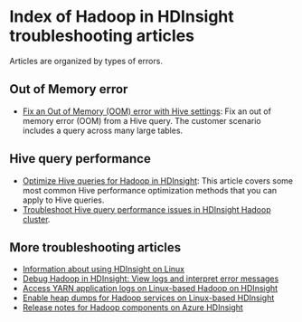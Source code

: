 <properties
    pageTitle="Hadoop stack trace error messages | Microsoft Azure"
    description="Index of Hadoop stack trace error messages in HDInsight. Find the error in the list to see troubleshooting information."
    keywords="stack trace, error messages"
    services="hdinsight"
    documentationCenter="NA"
    authors="mumian"
    manager="jhubbard"
    editor="cgronlun"/>

<tags
    ms.service="hdinsight"
    ms.devlang="NA"
    ms.topic="article"
    ms.tgt_pltfrm="NA"
    ms.workload="big-data"
    ms.date="10/19/2016"
    ms.author="rashimg;jgao"/>

# <a name="index-of-hadoop-in-hdinsight-troubleshooting-articles"></a>Index of Hadoop in HDInsight troubleshooting articles

Articles are organized by types of errors.

## <a name="out-of-memory-error"></a>Out of Memory error

* [Fix an Out of Memory (OOM) error with Hive settings](hdinsight-hadoop-hive-out-of-memory-error-oom.md): Fix an out of memory error (OOM) from a Hive query. The customer scenario includes a query across many large tables.

## <a name="hive-query-performance"></a>Hive query performance

* [Optimize Hive queries for Hadoop in HDInsight](hdinsight-hadoop-optimize-hive-query.md): This article covers some most common Hive performance optimization methods that you can apply to Hive queries.
* [Troubleshoot Hive query performance issues in HDInsight Hadoop cluster](https://blogs.msdn.microsoft.com/bigdatasupport/2015/08/13/troubleshooting-hive-query-performance-in-hdinsight-hadoop-cluster/).

## <a name="more-troubleshooting-articles"></a>More troubleshooting articles

* [Information about using HDInsight on Linux](hdinsight-hadoop-linux-information.md)
* [Debug Hadoop in HDInsight: View logs and interpret error messages](hdinsight-debug-jobs.md)
* [Access YARN application logs on Linux-based Hadoop on HDInsight](hdinsight-hadoop-access-yarn-app-logs-linux.md)
* [Enable heap dumps for Hadoop services on Linux-based HDInsight](hdinsight-hadoop-collect-debug-heap-dump-linux.md)
* [Release notes for Hadoop components on Azure HDInsight](hdinsight-release-notes.md)
